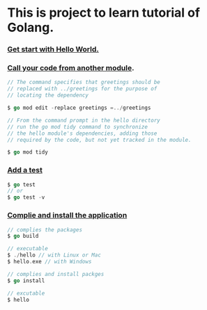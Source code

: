 # This is project to learn tutorial of Golang.

### [Get start with Hello World.](https://golang.org/doc/tutorial/create-module)

### [Call your code from another module](https://golang.org/doc/tutorial/call-module-code).

```go
// The command specifies that greetings should be
// replaced with ../greetings for the purpose of 
// locating the dependency

$ go mod edit -replace greetings =../greetings

// From the command prompt in the hello directory
// run the go mod tidy command to synchronize
// the hello module's dependencies, adding those 
// required by the code, but not yet tracked in the module.

$ go mod tidy
   ```

### [Add a test](https://golang.org/doc/tutorial/add-a-test)

```go
$ go test
// or
$ go test -v
```

### [Complie and install the application](https://golang.org/doc/tutorial/compile-install)

```go
// complies the packages
$ go build

// executable 
$ ./hello // with Linux or Mac
$ hello.exe // with Windows

// complies and install packges
$ go install

// excutable
$ hello
```